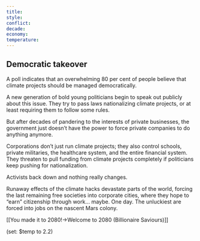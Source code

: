 ```yaml
---
title: 
style: 
conflict: 
decade: 
economy: 
temperature: 
---
```


## Democratic takeover


A poll indicates that an overwhelming 80 per cent of people believe that climate projects should be managed democratically.

A new generation of bold young politicians begin to speak out publicly about this issue. They try to pass laws nationalizing climate projects, or at least requiring them to follow some rules.

But after decades of pandering to the interests of private businesses, the government just doesn’t have the power to force private companies to do anything anymore.

Corporations don’t just run climate projects; they also control schools, private militaries, the healthcare system, and the entire financial system. They threaten to pull funding from climate projects completely if politicians keep pushing for nationalization.

Activists back down and nothing really changes.

Runaway effects of the climate hacks devastate parts of the world, forcing the last remaining free societies into corporate cities, where they hope to “earn” citizenship through work… maybe. One day. The unluckiest are forced into jobs on the nascent Mars colony.

[[You made it to 2080!->Welcome to 2080 (Billionaire Saviours)]]

(set: $temp to 2.2)
